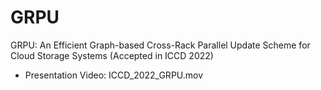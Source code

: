# GRPU
GRPU: An Efficient Graph-based Cross-Rack Parallel Update Scheme for Cloud Storage Systems (Accepted in ICCD 2022)
- Presentation Video: ICCD_2022_GRPU.mov
